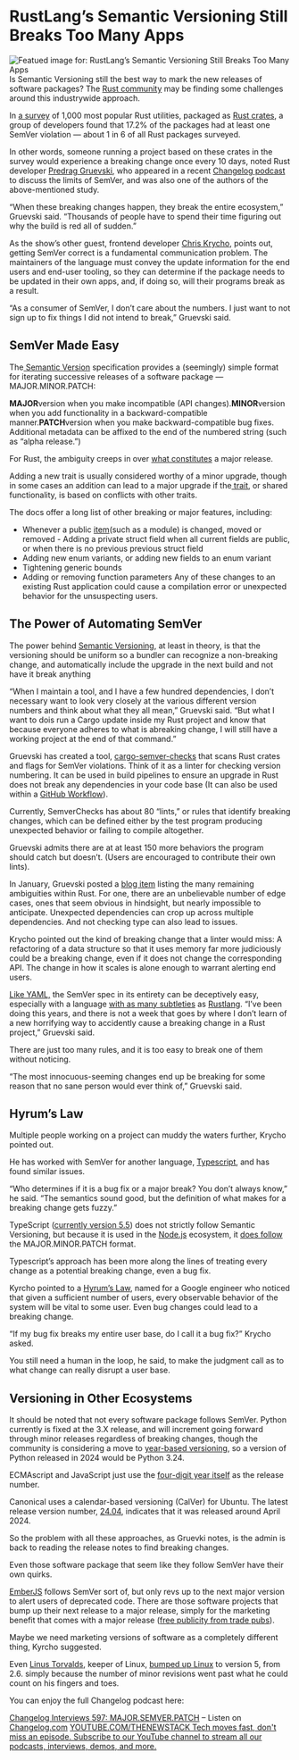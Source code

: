 # RustLang’s Semantic Versioning Still Breaks Too Many Apps
![Featued image for: RustLang’s Semantic Versioning Still Breaks Too Many Apps](https://cdn.thenewstack.io/media/2024/07/40206855-rust-semverchecksbb-1024x682.png)
Is Semantic Versioning still the best way to mark the new releases of software packages? The [Rust community](https://thenewstack.io/rust-programming-language/) may be finding some challenges around this industrywide approach.

In [a survey](https://predr.ag/blog/semver-violations-are-common-better-tooling-is-the-answer/) of 1,000 most popular Rust utilities, packaged as [Rust crates](https://crates.io/), a group of developers found that 17.2% of the packages had at least one SemVer violation — about 1 in 6 of all Rust packages surveyed.

In other words, someone running a project based on these crates in the survey would experience a breaking change once every 10 days, noted Rust developer [Predrag Gruevski](https://predr.ag/), who appeared in a recent [Changelog podcast](https://changelog.com/podcast/597) to discuss the limits of SemVer, and was also one of the authors of the above-mentioned study.

“When these breaking changes happen, they break the entire ecosystem,” Gruevski said. “Thousands of people have to spend their time figuring out why the build is red all of sudden.”

As the show’s other guest, frontend developer [Chris Krycho](https://v5.chriskrycho.com/index.html), points out, getting SemVer correct is a fundamental communication problem. The maintainers of the language must convey the update information for the end users and end-user tooling, so they can determine if the package needs to be updated in their own apps, and, if doing so, will their programs break as a result.

“As a consumer of SemVer, I don’t care about the numbers. I just want to not sign up to fix things I did not intend to break,” Gruevski said.

## SemVer Made Easy
The[ Semantic Version](https://semver.org/) specification provides a (seemingly) simple format for iterating successive releases of a software package — MAJOR.MINOR.PATCH:

**MAJOR**version when you make incompatible (API changes).**MINOR**version when you add functionality in a backward-compatible manner.**PATCH**version when you make backward-compatible bug fixes.
Additional metadata can be affixed to the end of the numbered string (such as “alpha release.”)

For Rust, the ambiguity creeps in over [what constitutes](https://doc.rust-lang.org/cargo/reference/semver.html) a major release.

Adding a new trait is usually considered worthy of a minor upgrade, though in some cases an addition can lead to a major upgrade if the[ trait](https://doc.rust-lang.org/book/ch10-02-traits.html), or shared functionality, is based on conflicts with other traits.

The docs offer a long list of other breaking or major features, including:

- Whenever a public
[item](https://doc.rust-lang.org/reference/items.html)(such as a module) is changed, moved or removed - Adding a private struct field when all current fields are public, or when there is no previous previous struct field
- Adding new enum variants, or adding new fields to an enum variant
- Tightening generic bounds
- Adding or removing function parameters
Any of these changes to an existing Rust application could cause a compilation error or unexpected behavior for the unsuspecting users.

## The Power of Automating SemVer
The power behind [Semantic Versioning](https://www.joabj.com/Writing/Tech/Dev/1509-Software-Versioning.html), at least in theory, is that the versioning should be uniform so a bundler can recognize a non-breaking change, and automatically include the upgrade in the next build and not have it break anything

“When I maintain a tool, and I have a few hundred dependencies, I don’t necessary want to look very closely at the various different version numbers and think about what they all mean,” Gruevski said. “But what I want to dois run a Cargo update inside my Rust project and know that because everyone adheres to what is abreaking change, I will still have a working project at the end of that command.”

Gruevski has created a tool, [cargo-semver-checks](https://crates.io/crates/cargo-semver-checks) that scans Rust crates and flags for SemVer violations. Think of it as a linter for checking version numbering. It can be used in build pipelines to ensure an upgrade in Rust does not break any dependencies in your code base (It can also be used within a [GitHub Workflow](https://github.com/obi1kenobi/cargo-semver-checks-action)).

Currently, SemverChecks has about 80 “lints,” or rules that identify breaking changes, which can be defined either by the test program producing unexpected behavior or failing to compile altogether.

Gruevski admits there are at at least 150 more behaviors the program should catch but doesn’t. (Users are encouraged to contribute their own lints).

In January, Gruevski posted a [ blog item](https://predr.ag/blog/four-challenges-cargo-semver-checks-has-yet-to-tackle/) listing the many remaining ambiguities within Rust. For one, there are an unbelievable number of edge cases, ones that seem obvious in hindsight, but nearly impossible to anticipate. Unexpected dependencies can crop up across multiple dependencies. And not checking type can also lead to issues.

Krycho pointed out the kind of breaking change that a linter would miss: A refactoring of a data structure so that it uses memory far more judiciously could be a breaking change, even if it does not change the corresponding API. The change in how it scales is alone enough to warrant alerting end users.

[Like YAML,](https://thenewstack.io/with-yamlscript-yaml-becomes-a-proper-programming-language/) the SemVer spec in its entirety can be deceptively easy, especially with a language [with as many subtleties](https://predr.ag/blog/four-challenges-cargo-semver-checks-has-yet-to-tackle/) as [Rustlang](https://thenewstack.io/rust-the-future-of-fail-safe-software-development/).
“I’ve been doing this years, and there is not a week that goes by where I don’t learn of a new horrifying way to accidently cause a breaking change in a Rust project,” Gruevski said.

There are just too many rules, and it is too easy to break one of them without noticing.

“The most innocuous-seeming changes end up be breaking for some reason that no sane person would ever think of,” Gruevski said.

## Hyrum’s Law
Multiple people working on a project can muddy the waters further, Krycho pointed out.

He has worked with SemVer for another language, [Typescript](https://thenewstack.io/TypeScript/), and has found similar issues.

“Who determines if it is a bug fix or a major break? You don’t always know,” he said. “The semantics sound good, but the definition of what makes for a breaking change gets fuzzy.”

TypeScript ([currently version 5.5](https://thenewstack.io/typescript-5-5-faster-smarter-and-more-powerful/)) does not strictly follow Semantic Versioning, but because it is used in the [Node.js](https://thenewstack.io/qa-tracy-hinds-bringing-node-js-people/) ecosystem, it [does follow](https://www.semver-ts.org/1-background.html) the MAJOR.MINOR.PATCH format.

Typescript’s approach has been more along the lines of treating every change as a potential breaking change, even a bug fix.

Kyrcho pointed to a [Hyrum’s Law](https://www.hyrumslaw.com/), named for a Google engineer who noticed that given a sufficient number of users, every observable behavior of the system will be vital to some user. Even bug changes could lead to a breaking change.

“If my bug fix breaks my entire user base, do I call it a bug fix?” Krycho asked.

You still need a human in the loop, he said, to make the judgment call as to what change can really disrupt a user base.

## Versioning in Other Ecosystems
It should be noted that not every software package follows SemVer. Python currently is fixed at the 3.X release, and will increment going forward through minor releases regardless of breaking changes, though the community is considering a move to [year-based versioning](https://thenewstack.io/python-mulls-a-change-in-version-numbering/), so a version of Python released in 2024 would be Python 3.24.

ECMAscript and JavaScript just use the [four-digit year itself](https://thenewstack.io/ecmascript-specs-approved-and-how-google-sheets-used-wasmgc/) as the release number.

Canonical uses a calendar-based versioning (CalVer) for Ubuntu. The latest release version number, [24.04](https://ubuntu.com/download/server), indicates that it was released around April 2024.

So the problem with all these approaches, as Gruevki notes, is the admin is back to reading the release notes to find breaking changes.

Even those software package that seem like they follow SemVer have their own quirks.

[EmberJS](https://thenewstack.io/choose-your-own-adventure-emberjs-co-creator-tom-dale/) follows SemVer sort of, but only revs up to the next major version to alert users of deprecated code.
There are those software projects that bump up their next release to a major release, simply for the marketing benefit that comes with a major release ([free publicity from trade pubs](https://thenewstack.io/six-years-later-mesos-makes-version-1-0-now-real-fun-begins/)).

Maybe we need marketing versions of software as a completely different thing, Kyrcho suggested.

Even [Linus Torvalds](https://thenewstack.io/linus-torvalds-on-security-ai-open-source-and-trust/), keeper of Linux, [bumped up Linux](https://www.makeuseof.com/how-are-linux-kernel-versions-formed/) to version 5, from 2.6. simply because the number of minor revisions went past what he could count on his fingers and toes.

You can enjoy the full Changelog podcast here:

[Changelog Interviews 597: MAJOR.SEMVER.PATCH](https://changelog.com/podcast/597) – Listen on [Changelog.com](https://changelog.com/)
[
YOUTUBE.COM/THENEWSTACK
Tech moves fast, don't miss an episode. Subscribe to our YouTube
channel to stream all our podcasts, interviews, demos, and more.
](https://youtube.com/thenewstack?sub_confirmation=1)
